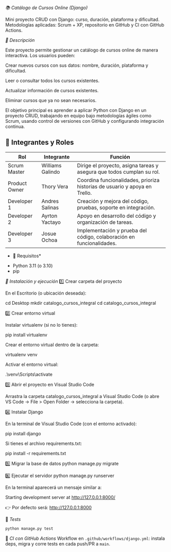 *📚 Catálogo de Cursos Online (Django)*

Mini proyecto CRUD con Django: curso, duración, plataforma y dificultad.
Metodologías aplicadas: Scrum + XP, repositorio en GitHub y CI con GitHub Actions.

*🚀 Descripción*

Este proyecto permite gestionar un catálogo de cursos online de manera interactiva. Los usuarios pueden:

Crear nuevos cursos con sus datos: nombre, duración, plataforma y dificultad.

Leer o consultar todos los cursos existentes.

Actualizar información de cursos existentes.

Eliminar cursos que ya no sean necesarios.

El objetivo principal es aprender a aplicar Python con Django en un proyecto CRUD, trabajando en equipo bajo metodologías ágiles como Scrum, usando control de versiones con GitHub y configurando integración continua.


## **👥 Integrantes y Roles**

| Rol           | Integrante      | Función                                                                   |
|---------------|-----------------|-------------------------------------------------------------------------  |
| Scrum Master  | Williams Galindo| Dirige el proyecto, asigna tareas y asegura que todos cumplan su rol.     |
| Product Owner | Thory Vera      | Coordina funcionalidades, prioriza historias de usuario y apoya en Trello.|
| Developer 1   | Andres Salinas  | Creación y mejora del código, pruebas, soporte en integración.            |
| Developer 2   | Ayrton Yactayo  | Apoyo en desarrollo del código y organización de tareas.                  |
| Developer 3   | Josue Ochoa     | Implementación y prueba del código, colaboración en funcionalidades.      |


* 🚀 Requisitos*
- Python 3.11 (o 3.10)
- pip


*🔧 Instalación y ejecución*
1️⃣ Crear carpeta del proyecto

En el Escritorio (o ubicación deseada):

cd Desktop
mkdir catalogo_cursos_integral
cd catalogo_cursos_integral

2️⃣ Crear entorno virtual

Instalar virtualenv (si no lo tienes):

pip install virtualenv


Crear el entorno virtual dentro de la carpeta:

virtualenv venv


Activar el entorno virtual:

.\venv\Scripts\activate

3️⃣ Abrir el proyecto en Visual Studio Code

Arrastra la carpeta catalogo_cursos_integral a Visual Studio Code
(o abre VS Code → File > Open Folder → selecciona la carpeta).

4️⃣ Instalar Django

En la terminal de Visual Studio Code (con el entorno activado):

pip install django


Si tienes el archivo requirements.txt:

pip install -r requirements.txt

5️⃣ Migrar la base de datos
python manage.py migrate

6️⃣ Ejecutar el servidor
python manage.py runserver


En la terminal aparecerá un mensaje similar a:

Starting development server at http://127.0.0.1:8000/


👉 Por defecto será: http://127.0.0.1:8000


 🧪 *Tests*
```bash
python manage.py test
```


🤖 *CI con GitHub Actions*
Workflow en `.github/workflows/django.yml`: instala deps, migra y corre tests en cada push/PR a `main`.

